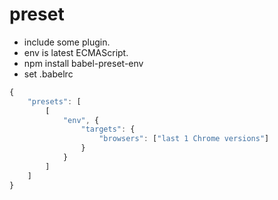 # preset

* include some plugin.
* env is latest ECMAScript.
* npm install babel-preset-env
* set .babelrc

```js
{
    "presets": [
        [
            "env", {
                "targets": {
                    "browsers": ["last 1 Chrome versions"]
                }
            }
        ]
    ]
}
```